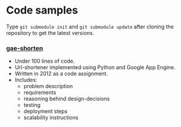 # Code samples

Type `git submodule init` and `git submodule update` after cloning the repository to get the latest versions.

### [gae-shorten](https://github.com/isaacbernat/gae-shorten)
- Under 100 lines of code.
- Url-shortener implemented using Python and Google App Engine.
- Written in 2012 as a code assignment.
- Includes:
    - problem description
    - requirements
    - reasoning behind design-decisions
    - testing
    - deployment steps
    - scalability instructions
